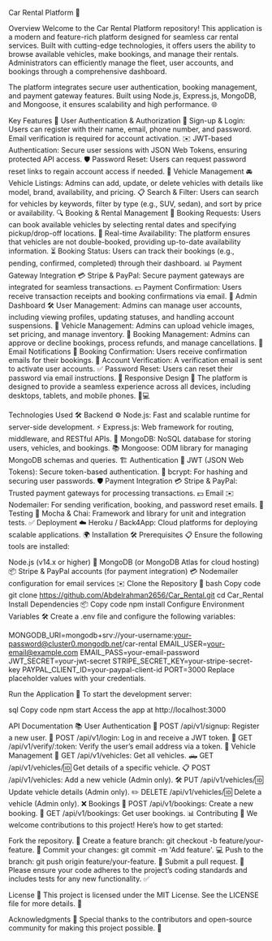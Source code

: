 Car Rental Platform 🚗

Overview
Welcome to the Car Rental Platform repository! This application is a modern and feature-rich platform designed for seamless car rental services. Built with cutting-edge technologies, it offers users the ability to browse available vehicles, make bookings, and manage their rentals. Administrators can efficiently manage the fleet, user accounts, and bookings through a comprehensive dashboard.

The platform integrates secure user authentication, booking management, and payment gateway features. Built using Node.js, Express.js, MongoDB, and Mongoose, it ensures scalability and high performance. 🌐

Key Features 🔑
User Authentication & Authorization 🔐
Sign-up & Login: Users can register with their name, email, phone number, and password. Email verification is required for account activation. ✉️
JWT-based Authentication: Secure user sessions with JSON Web Tokens, ensuring protected API access. 🛡️
Password Reset: Users can request password reset links to regain account access if needed. 🔑
Vehicle Management 🚘
Vehicle Listings: Admins can add, update, or delete vehicles with details like model, brand, availability, and pricing. 📋
Search & Filter: Users can search for vehicles by keywords, filter by type (e.g., SUV, sedan), and sort by price or availability. 🔍
Booking & Rental Management 🛒
Booking Requests: Users can book available vehicles by selecting rental dates and specifying pickup/drop-off locations. 📅
Real-time Availability: The platform ensures that vehicles are not double-booked, providing up-to-date availability information. ⏳
Booking Status: Users can track their bookings (e.g., pending, confirmed, completed) through their dashboard. 📊
Payment Gateway Integration 💳
Stripe & PayPal: Secure payment gateways are integrated for seamless transactions. 💵
Payment Confirmation: Users receive transaction receipts and booking confirmations via email. 📧
Admin Dashboard 🛠️
User Management: Admins can manage user accounts, including viewing profiles, updating statuses, and handling account suspensions. 👥
Vehicle Management: Admins can upload vehicle images, set pricing, and manage inventory. 🚗
Booking Management: Admins can approve or decline bookings, process refunds, and manage cancellations. 🔄
Email Notifications 📧
Booking Confirmation: Users receive confirmation emails for their bookings. 🎉
Account Verification: A verification email is sent to activate user accounts. ✅
Password Reset: Users can reset their password via email instructions. 🔗
Responsive Design 📱
The platform is designed to provide a seamless experience across all devices, including desktops, tablets, and mobile phones. 📱💻

Technologies Used 🛠️
Backend ⚙️
Node.js: Fast and scalable runtime for server-side development. ⚡
Express.js: Web framework for routing, middleware, and RESTful APIs. 🔄
MongoDB: NoSQL database for storing users, vehicles, and bookings. 📚
Mongoose: ODM library for managing MongoDB schemas and queries. 🏗️
Authentication 🔐
JWT (JSON Web Tokens): Secure token-based authentication. 🔑
bcrypt: For hashing and securing user passwords. 🛡️
Payment Integration 💳
Stripe & PayPal: Trusted payment gateways for processing transactions. 💵
Email ✉️
Nodemailer: For sending verification, booking, and password reset emails. 📧
Testing 🧪
Mocha & Chai: Framework and library for unit and integration tests. ✅
Deployment ☁️
Heroku / Back4App: Cloud platforms for deploying scalable applications. 🌍
Installation 🛠️
Prerequisites 📋
Ensure the following tools are installed:

Node.js (v14.x or higher) 🚀
MongoDB (or MongoDB Atlas for cloud hosting) 📦
Stripe & PayPal accounts (for payment integration) 💳
Nodemailer configuration for email services ✉️
Clone the Repository 📂
bash
Copy code
git clone https://github.com/Abdelrahman2656/Car_Rental.git
cd Car_Rental
Install Dependencies 📦
Copy code
npm install
Configure Environment Variables 🛠️
Create a .env file and configure the following variables:

MONGODB_URI=mongodb+srv://your-username:your-password@cluster0.mongodb.net/car-rental
EMAIL_USER=your-email@example.com
EMAIL_PASS=your-email-password
JWT_SECRET=your-jwt-secret
STRIPE_SECRET_KEY=your-stripe-secret-key
PAYPAL_CLIENT_ID=your-paypal-client-id
PORT=3000
Replace placeholder values with your credentials.

Run the Application 🚀
To start the development server:

sql
Copy code
npm start
Access the app at http://localhost:3000

API Documentation 📚
User Authentication 🔐
POST /api/v1/signup: Register a new user. 📝
POST /api/v1/login: Log in and receive a JWT token. 🔑
GET /api/v1/verify/:token: Verify the user’s email address via a token. 📧
Vehicle Management 🚗
GET /api/v1/vehicles: Get all vehicles. 🛻
GET /api/v1/vehicles/:id: Get details of a specific vehicle. 📋
POST /api/v1/vehicles: Add a new vehicle (Admin only). 🛠️
PUT /api/v1/vehicles/:id: Update vehicle details (Admin only). ✏️
DELETE /api/v1/vehicles/:id: Delete a vehicle (Admin only). ❌
Bookings 📅
POST /api/v1/bookings: Create a new booking. 📝
GET /api/v1/bookings: Get user bookings. 📊
Contributing 🤝
We welcome contributions to this project! Here’s how to get started:

Fork the repository. 🍴
Create a feature branch: git checkout -b feature/your-feature. 🌱
Commit your changes: git commit -m 'Add feature'. 💻
Push to the branch: git push origin feature/your-feature. 🚀
Submit a pull request. 🔀
Please ensure your code adheres to the project’s coding standards and includes tests for any new functionality. ✅

License 📜
This project is licensed under the MIT License. See the LICENSE file for more details. 📜

Acknowledgments 🙏
Special thanks to the contributors and open-source community for making this project possible. 🌟












